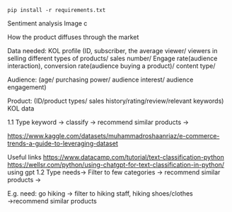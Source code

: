 ```
pip install -r requirements.txt
```

Sentiment analysis
Image c

How the product diffuses through the market 

Data needed:
KOL profile
(ID, subscriber, the average viewer/ viewers in selling different types of products/ sales number/ Engage rate(audience interaction), conversion rate(audience buying a product)/ content type/

Audience:
(age/ purchasing power/ audience interest/ audience engagement)

Product:
(ID/product types/ sales history/rating/review/relevant keywords)
KOL data


1.1
Type keyword → classify → recommend similar products → 

https://www.kaggle.com/datasets/muhammadroshaanriaz/e-commerce-trends-a-guide-to-leveraging-dataset

Useful links 
https://www.datacamp.com/tutorial/text-classification-python
https://wellsr.com/python/using-chatgpt-for-text-classification-in-python/ using gpt
1.2
Type needs→ Filter to few categories → recommend similar products → 

E.g.  need: go hiking → filter to hiking staff, hiking shoes/clothes →recommend similar products








